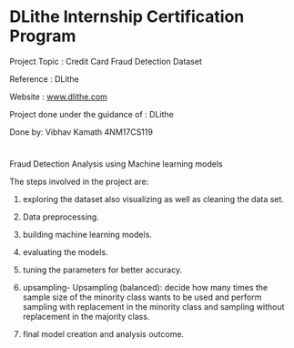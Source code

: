 # DLithe Internship Certification Program
 
Project Topic : Credit Card Fraud Detection Dataset

Reference : DLithe

Website : www.dlithe.com

Project done under the guidance of : DLithe

Done by: Vibhav Kamath 4NM17CS119
#
Fraud Detection Analysis using Machine learning models

The steps involved in the project are:

1. exploring the dataset also visualizing as well as cleaning the data set.

2. Data preprocessing.

3. building machine learning models.

4. evaluating the models.

5. tuning the parameters for better accuracy.

6. upsampling- Upsampling (balanced): decide how many times the sample size of the minority class wants to be used and perform sampling with replacement in the minority class and sampling without replacement in the majority class.

7. final model creation and analysis outcome.

